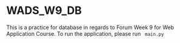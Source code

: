 # WADS_W9_DB </br>
This is a practice for database in regards to Forum Week 9 for Web Application Course.
To run the application, please run  ``` main.py``` </br>
